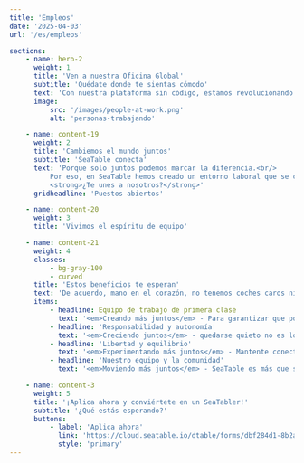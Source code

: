 ```yaml
---
title: 'Empleos'
date: '2025-04-03'
url: '/es/empleos'

sections:
    - name: hero-2
      weight: 1
      title: 'Ven a nuestra Oficina Global'
      subtitle: 'Quédate donde te sientas cómodo'
      text: 'Con nuestra plataforma sin código, estamos revolucionando la forma en que las personas de todo el mundo trabajarán con datos en el futuro. Para esta misión, necesitamos personas con impulso y la voluntad de marcar la diferencia. Personas que tomen la iniciativa y se mantengan comprometidas con sus trabajos.'
      image:
          src: '/images/people-at-work.png'
          alt: 'personas-trabajando'

    - name: content-19
      weight: 2
      title: 'Cambiemos el mundo juntos'
      subtitle: 'SeaTable conecta'
      text: 'Porque solo juntos podemos marcar la diferencia.<br/>
          Por eso, en SeaTable hemos creado un entorno laboral que se centra en la confianza y el espíritu de equipo. Cada uno de nuestros empleados puede decidir por sí mismo desde dónde trabaja, porque la zona horaria o la ubicación no influyen en el resultado. Lo importante es que te sientas cómodo.<br/><br/>Lo que realmente cuenta es el entusiasmo, y eso es lo que nos une. Vivimos la filosofía detrás del enfoque sin código y nos apasiona mejorar la vida laboral diaria de miles de personas.<br/><br/>
          <strong>¿Te unes a nosotros?</strong>'
      gridheadline: 'Puestos abiertos'

    - name: content-20
      weight: 3
      title: 'Vivimos el espíritu de equipo'

    - name: content-21
      weight: 4
      classes:
          - bg-gray-100
          - curved
      title: 'Estos beneficios te esperan'
      text: 'De acuerdo, mano en el corazón, no tenemos coches caros ni un nombre mundialmente famoso. Porque pensamos que la libertad vale mucho más. ¿Sientes lo mismo? Entonces únete a nuestro equipo y prepárate para:'
      items:
          - headline: Equipo de trabajo de primera clase
            text: '<em>Creando más juntos</em> - Para garantizar que podamos trabajar de manera eficiente, confiable y cómoda en cualquier lugar, cada miembro del equipo recibe el equipo que necesita. ¡Porque solo aquellos que disfrutan trabajando, trabajan bien!'
          - headline: 'Responsabilidad y autonomía'
            text: '<em>Creciendo juntos</em> - quedarse quieto no es lo nuestro. Por eso no solo desarrollamos SeaTable, sino también tus habilidades. ¡Juntos encontraremos las tareas adecuadas para ayudarte a avanzar!'
          - headline: 'Libertad y equilibrio'
            text: '<em>Experimentando más juntos</em> - Mantente conectado digitalmente con nosotros y trabaja en nuestra Oficina Global cuando y donde quieras. Nunca te pierdas lo que es importante para ti, ya sea una escalada en montaña o el café del cumpleaños de tu abuela.'
          - headline: 'Nuestro equipo y la comunidad'
            text: '<em>Moviendo más juntos</em> - SeaTable es más que solo software. Queremos crear algo grandioso juntos y compartirlo con la comunidad global de SeaTable. ¡Únete ahora!'

    - name: content-3
      weight: 5
      title: '¡Aplica ahora y conviértete en un SeaTabler!'
      subtitle: '¿Qué estás esperando?'
      buttons:
          - label: 'Aplica ahora'
            link: 'https://cloud.seatable.io/dtable/forms/dbf284d1-8b2a-4729-92fa-8b7ab1579731/'
            style: 'primary'
---
```

